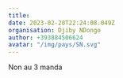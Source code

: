 ```yaml
---
title: 
date: 2023-02-20T22:24:08.049Z
organisation: Djiby NDongo 
author: +393884506624
avatar: "/img/pays/SN.svg"
---
```


Non au 3 manda 